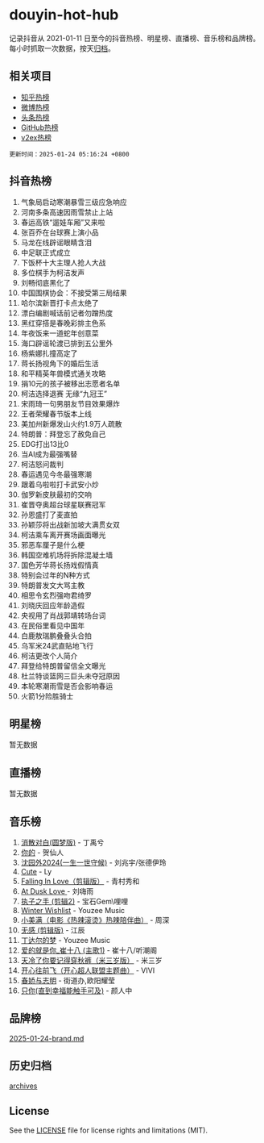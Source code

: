 # douyin-hot-hub

记录抖音从 2021-01-11 日至今的抖音热榜、明星榜、直播榜、音乐榜和品牌榜。每小时抓取一次数据，按天[归档](archives)。

## 相关项目

- [知乎热榜](https://github.com/lonnyzhang423/zhihu-hot-hub)
- [微博热榜](https://github.com/lonnyzhang423/weibo-hot-hub)
- [头条热榜](https://github.com/lonnyzhang423/toutiao-hot-hub)
- [GitHub热榜](https://github.com/lonnyzhang423/github-hot-hub)
- [v2ex热榜](https://github.com/lonnyzhang423/v2ex-hot-hub)


`更新时间：2025-01-24 05:16:24 +0800`

## 抖音热榜

1. 气象局启动寒潮暴雪三级应急响应
1. 河南多条高速因雨雪禁止上站
1. 春运高铁“遛娃车厢”又来啦
1. 张百乔在台球赛上演小品
1. 马龙在线辟谣眼睛含泪
1. 中足联正式成立
1. 下饭杯十大主理人抢人大战
1. 多位棋手为柯洁发声
1. 刘畅彻底黑化了
1. 中国围棋协会：不接受第三局结果
1. 哈尔滨新晋打卡点太绝了
1. 漂白编剧喊话前记者勿蹭热度
1. 黑红穿搭是春晚彩排主色系
1. 年夜饭来一道蛇年创意菜
1. 海口辟谣轮渡已排到五公里外
1. 杨紫娜扎撞高定了
1. 蒋长扬视角下的婚后生活
1. 和平精英年兽模式通关攻略
1. 捐10元的孩子被移出志愿者名单
1. 柯洁选择退赛 无缘“九冠王”
1. 宋雨琦一句男朋友节目效果爆炸
1. 王者荣耀春节版本上线
1. 美加州新爆发山火约1.9万人疏散
1. 特朗普：拜登忘了赦免自己
1. EDG打出13比0
1. 当AI成为最强嘴替
1. 柯洁怒问裁判
1. 春运遇见今冬最强寒潮
1. 跟着乌啦啦打卡武安小炒
1. 伽罗新皮肤最初的交响
1. 崔晋夺奥超台球星联赛冠军
1. 孙恩盛打了麦直拍
1. 孙颖莎将出战新加坡大满贯女双
1. 柯洁乘车离开赛场画面曝光
1. 邪恶车厘子是什么梗
1. 韩国空难机场将拆除混凝土墙
1. 国色芳华蒋长扬戏假情真
1. 特别会过年的N种方式
1. 特朗普发文大骂主教
1. 相思令玄烈强吻君绮罗
1. 刘晓庆回应年龄造假
1. 央视用了肖战郭靖转场台词
1. 在民俗里看见中国年
1. 白鹿敖瑞鹏叠叠头合拍
1. 乌军米24武直贴地飞行
1. 柯洁更改个人简介
1. 拜登给特朗普留信全文曝光
1. 杜兰特谈篮网三巨头未夺冠原因
1. 本轮寒潮雨雪是否会影响春运
1. 火箭1分险胜骑士

## 明星榜

暂无数据

## 直播榜

暂无数据

## 音乐榜

1. [消散对白(圆梦版)](https://sf5-hl-cdn-tos.douyinstatic.com/obj/tos-cn-ve-2774/og4jB5I5IizzoZVAAAzWgBMAsMDWoArfwBOiFs) - 丁禹兮
1. [你的](https://sf5-hl-cdn-tos.douyinstatic.com/obj/tos-cn-ve-2774/oYuIeKf42jB7sEV6B2upMdpYAgfrQWj0FeRegh) - 贺仙人
1. [沈园外2024(一生一世守候)](https://sf5-hl-cdn-tos.douyinstatic.com/obj/tos-cn-ve-2774/oAIYMHGCmKaYKFDd6FZBf9AfMfx1eErAAEJAFH) - 刘兆宇/张德伊玲
1. [Cute](https://sf5-hl-cdn-tos.douyinstatic.com/obj/tos-cn-ve-2774/o4IbIzHWKAAB4wsS5qMBRiiAlEBGTpQRNfFvuo) - Ly
1. [Falling In Love（剪辑版）](https://sf5-hl-cdn-tos.douyinstatic.com/obj/tos-cn-ve-2774/o8ajpA8zzgBPahbBIO8AcKGBLJezFCRd1wfP9f) - 青村秀和
1. [ At Dusk  Love ](https://sf5-hl-cdn-tos.douyinstatic.com/obj/tos-cn-ve-2774/o8CrpCf5CaYgI4ZrtQgMQAFEfuGqNnRSDQAPBc) - 刘嗨雨
1. [执子之手 (剪辑2)](https://sf5-hl-cdn-tos.douyinstatic.com/obj/tos-cn-ve-2774/oUoZLQjCc31XzqsBnBQUNgeKtYPBcgbFDwtfcu) - 宝石Gem\哩哩
1. [Winter Wishlist](https://sf5-hl-cdn-tos.douyinstatic.com/obj/tos-cn-ve-2774/oIIgUOeamCFCVAzxN6MFRLIBlLGpUqQxeeHrLE) - Youzee Music
1. [小美满（电影《热辣滚烫》热辣陪伴曲）](https://sf5-hl-cdn-tos.douyinstatic.com/obj/tos-cn-ve-2774/o0GAn2lSgfZIDUgtevCGDQYnFg4CwnrBaxbTZL) - 周深
1. [无感 (剪辑版)](https://sf5-hl-cdn-tos.douyinstatic.com/obj/tos-cn-ve-2774/o0eIsUzJBDlQaQFC5OFlgbMEZC1TFYBftOBn6p) - 江辰
1. [丁达尔的梦](https://sf5-hl-cdn-tos.douyinstatic.com/obj/tos-cn-ve-2774/oMU3WirUZBVQkAC9ccG5P2IQirziZM2RTInUY) - Youzee Music
1. [爱的就是你_崔十八 (主歌1)](https://sf5-hl-cdn-tos.douyinstatic.com/obj/tos-cn-ve-2774/oI5BO5DhFZ6UTcNCnZaOCBLtZ7WIMQGfgnXf5E) - 崔十八/听潮阁
1. [天冷了你要记得穿秋裤（米三岁版）](https://sf5-hl-cdn-tos.douyinstatic.com/obj/tos-cn-ve-2774/oQlIwVIDWiZ6BQilAorS7MA0AgCkQDvcZAdm1) - 米三岁
1. [开心往前飞（开心超人联盟主题曲）](https://sf6-cdn-tos.douyinstatic.com/obj/tos-cn-ve-2774/9d8fb7c82cf1421fb93a9fe925275e0a) - VIVI
1. [春娇与志明](https://sf5-hl-cdn-tos.douyinstatic.com/obj/tos-cn-ve-2774/e530d8fceb7044b39707d7f9ff54add1) - 街道办,欧阳耀莹
1. [只你(直到幸福能触手可及)](https://sf5-hl-cdn-tos.douyinstatic.com/obj/tos-cn-ve-2774/o0lBkRDzFTeaVSUz3ZZSCBVtZ5DIMQGfgmEAuE) - 颜人中

## 品牌榜

[2025-01-24-brand.md](archives/2025-01-24-brand.md)

## 历史归档

[archives](archives)

## License

See the [LICENSE](LICENSE) file for license rights and limitations (MIT).
